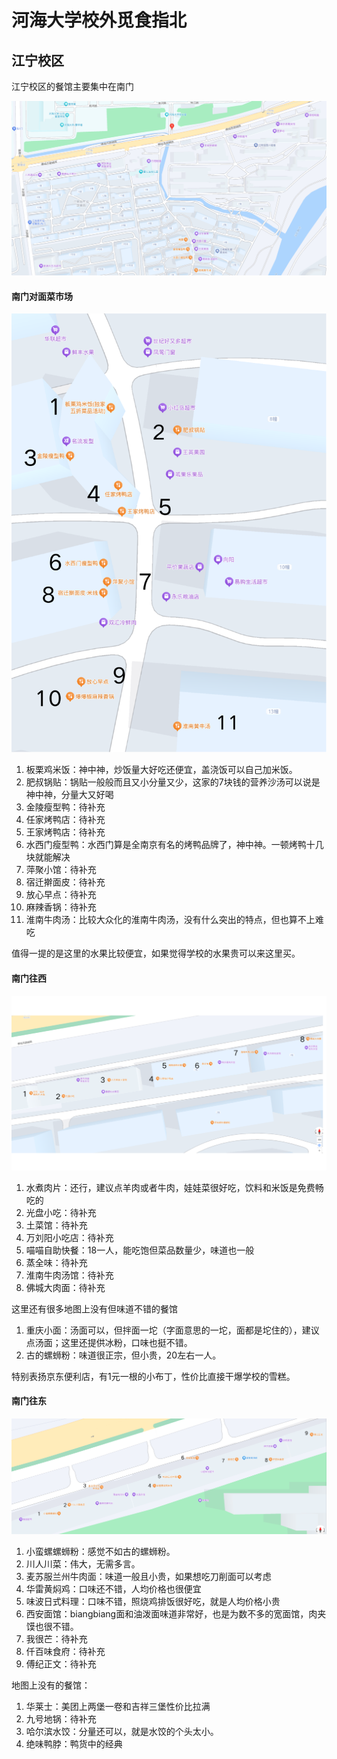 # 河海大学校外觅食指北

## 江宁校区

江宁校区的餐馆主要集中在南门

![南门概览](image/推荐的餐馆/整个南门.png)

#### 南门对面菜市场

![南门对面菜市场](image/推荐的餐馆/南门对面菜市场.png)

1. 板栗鸡米饭：神中神，炒饭量大好吃还便宜，盖浇饭可以自己加米饭。
2. 肥叔锅贴：锅贴一般般而且又小分量又少，这家的7块钱的营养沙汤可以说是神中神，分量大又好喝
3. 金陵瘦型鸭：待补充
4. 任家烤鸭店：待补充
5. 王家烤鸭店：待补充
6. 水西门瘦型鸭：水西门算是全南京有名的烤鸭品牌了，神中神。一顿烤鸭十几块就能解决
7. 萍聚小馆：待补充
8. 宿迁擀面皮：待补充
9. 放心早点：待补充
10. 麻辣香锅：待补充
11. 淮南牛肉汤：比较大众化的淮南牛肉汤，没有什么突出的特点，但也算不上难吃

值得一提的是这里的水果比较便宜，如果觉得学校的水果贵可以来这里买。

#### 南门往西

![南门往西](image/推荐的餐馆/南门往西.png)

1. 水煮肉片：还行，建议点羊肉或者牛肉，娃娃菜很好吃，饮料和米饭是免费畅吃的
2. 光盘小吃：待补充
3. 土菜馆：待补充
4. 万刘阳小吃店：待补充
5. 喵喵自助快餐：18一人，能吃饱但菜品数量少，味道也一般
6. 蒸全味：待补充
7. 淮南牛肉汤馆：待补充
8. 佛城大肉面：待补充

这里还有很多地图上没有但味道不错的餐馆

1. 重庆小面：汤面可以，但拌面一坨（字面意思的一坨，面都是坨住的），建议点汤面；这里还提供冰粉，口味也挺不错。
2. 古的螺蛳粉：味道很正宗，但小贵，20左右一人。

特别表扬京东便利店，有1元一根的小布丁，性价比直接干爆学校的雪糕。

#### 南门往东

![南门往东](image/推荐的餐馆/南门往东.png)

1. 小蛮螺螺蛳粉：感觉不如古的螺蛳粉。
2. 川人川菜：伟大，无需多言。
3. 麦苏服兰州牛肉面：味道一般且小贵，如果想吃刀削面可以考虑
4. 华雷黄焖鸡：口味还不错，人均价格也很便宜
5. 味波日式料理：口味不错，照烧鸡排饭很好吃，就是人均价格小贵
6. 西安面馆：biangbiang面和油泼面味道非常好，也是为数不多的宽面馆，肉夹馍也很不错。
7. 我很芒：待补充
8. 仟百味食府：待补充
9. 傅纪正文：待补充


地图上没有的餐馆：

1. 华莱士：美团上两堡一卷和吉祥三堡性价比拉满
2. 九号地锅：待补充
3. 哈尔滨水饺：分量还可以，就是水饺的个头太小。
4. 绝味鸭脖：鸭货中的经典
